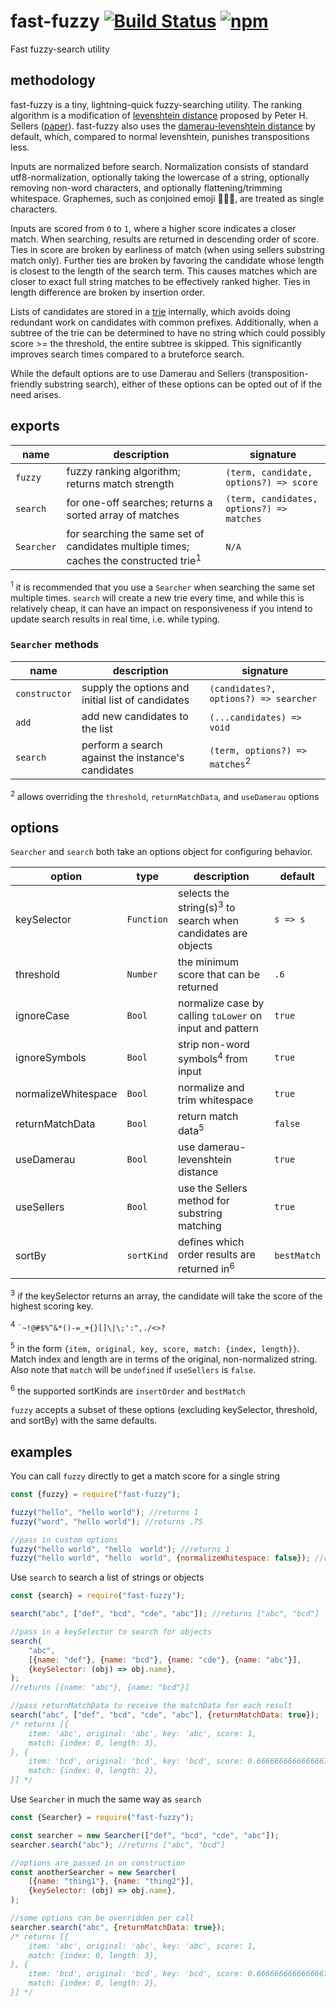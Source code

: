 # fast-fuzzy [![Build Status](https://travis-ci.com/EthanRutherford/fast-fuzzy.svg?branch=master)](https://travis-ci.com/EthanRutherford/fast-fuzzy) [![npm](https://img.shields.io/npm/v/fast-fuzzy.svg)](https://www.npmjs.com/package/fast-fuzzy)
Fast fuzzy-search utility

## methodology
fast-fuzzy is a tiny, lightning-quick fuzzy-searching utility.
The ranking algorithm is a modification of [levenshtein distance](https://en.wikipedia.org/wiki/Levenshtein_distance)
proposed by Peter H. Sellers ([paper](https://pdfs.semanticscholar.org/0517/aa6d420f66f74bd4b281e2ed0e2021f3d359.pdf)).
fast-fuzzy also uses the [damerau-levenshtein distance](https://en.wikipedia.org/wiki/Damerau%E2%80%93Levenshtein_distance)
by default, which, compared to normal levenshtein, punishes transpositions less.

Inputs are normalized before search.
Normalization consists of standard utf8-normalization,
optionally taking the lowercase of a string,
optionally removing non-word characters,
and optionally flattening/trimming whitespace.
Graphemes, such as conjoined emoji 👨‍👩‍👧‍, are treated as single characters.

Inputs are scored from `0` to `1`, where a higher score indicates a closer match.
When searching, results are returned in descending order of score.
Ties in score are broken by earliness of match (when using sellers substring match only).
Further ties are broken by favoring the candidate whose length is closest to the length of the search term.
This causes matches which are closer to exact full string matches to be effectively ranked higher.
Ties in length difference are broken by insertion order.

Lists of candidates are stored in a [trie](https://en.wikipedia.org/wiki/Trie) internally, which
avoids doing redundant work on candidates with common prefixes.
Additionally, when a subtree of the trie can be determined to have no string which could possibly
score >= the threshold, the entire subtree is skipped.
This significantly improves search times compared to a bruteforce search.

While the default options are to use Damerau and Sellers (transposition-friendly substring search),
either of these options can be opted out of if the need arises.

## exports
| name | description | signature |
| ---- | --------- | ------------ |
| `fuzzy` | fuzzy ranking algorithm; returns match strength | `(term, candidate, options?) => score` |
| `search` | for one-off searches; returns a sorted array of matches | `(term, candidates, options?) => matches` |
| `Searcher` | for searching the same set of candidates multiple times; caches the constructed trie<sup>1</sup> | `N/A` |

<sup>1</sup> it is recommended that you use a `Searcher` when searching the same set multiple times.
`search` will create a new trie every time, and while this is relatively cheap, it can have an
impact on responsiveness if you intend to update search results in real time, i.e. while typing.

### `Searcher` methods
| name | description | signature |
| ---- | --------- | ------------ |
| `constructor` | supply the options and initial list of candidates | `(candidates?, options?) => searcher` |
| `add` | add new candidates to the list | `(...candidates) => void` |
| `search` | perform a search against the instance's candidates  |`(term, options?) => matches`<sup>2</sup> |

<sup>2</sup> allows overriding the `threshold`, `returnMatchData`, and `useDamerau` options

## options
`Searcher` and `search` both take an options object for configuring behavior.

| option | type | description | default |
| ------ | ---- | ----------- | ------- |
| keySelector | `Function` | selects the string(s)<sup>3</sup> to search when candidates are objects | `s => s`
| threshold | `Number` | the minimum score that can be returned | `.6`
| ignoreCase | `Bool` | normalize case by calling `toLower` on input and pattern | `true`
| ignoreSymbols | `Bool` | strip non-word symbols<sup>4</sup> from input | `true`
| normalizeWhitespace | `Bool`| normalize and trim whitespace | `true`
| returnMatchData | `Bool` | return match data<sup>5</sup> | `false`
| useDamerau | `Bool` | use damerau-levenshtein distance | `true`
| useSellers | `Bool` | use the Sellers method for substring matching | `true`
| sortBy | `sortKind` | defines which order results are returned in<sup>6</sup> | `bestMatch`

<sup>3</sup> if the keySelector returns an array, the candidate will take the score of the highest scoring key.

<sup>4</sup> `` `~!@#$%^&*()-=_+{}[]\|\;':",./<>? ``

<sup>5</sup> in the form `{item, original, key, score, match: {index, length}}`. 
Match index and length are in terms of the original, non-normalized string.
Also note that `match` will be `undefined` if `useSellers` is `false`.

<sup>6</sup> the supported sortKinds are `insertOrder` and `bestMatch`

`fuzzy` accepts a subset of these options (excluding keySelector, threshold, and sortBy) with the same defaults.

## examples
You can call `fuzzy` directly to get a match score for a single string

```javascript
const {fuzzy} = require("fast-fuzzy");

fuzzy("hello", "hello world"); //returns 1
fuzzy("word", "hello world"); //returns .75

//pass in custom options
fuzzy("hello world", "hello  world"); //returns 1
fuzzy("hello world", "hello  world", {normalizeWhitespace: false}); //returns .90909090...
```

Use `search` to search a list of strings or objects

```javascript
const {search} = require("fast-fuzzy");

search("abc", ["def", "bcd", "cde", "abc"]); //returns ["abc", "bcd"]

//pass in a keySelector to search for objects
search(
    "abc",
    [{name: "def"}, {name: "bcd"}, {name: "cde"}, {name: "abc"}],
    {keySelector: (obj) => obj.name},
);
//returns [{name: "abc"}, {name: "bcd"}]

//pass returnMatchData to receive the matchData for each result
search("abc", ["def", "bcd", "cde", "abc"], {returnMatchData: true});
/* returns [{
    item: 'abc', original: 'abc', key: 'abc', score: 1,
    match: {index: 0, length: 3},
}, { 
    item: 'bcd', original: 'bcd', key: 'bcd', score: 0.6666666666666667,
    match: {index: 0, length: 2},
}] */
```

Use `Searcher` in much the same way as `search`

```javascript
const {Searcher} = require("fast-fuzzy");

const searcher = new Searcher(["def", "bcd", "cde", "abc"]);
searcher.search("abc"); //returns ["abc", "bcd"]

//options are passed in on construction
const anotherSearcher = new Searcher(
    [{name: "thing1"}, {name: "thing2"}],
    {keySelector: (obj) => obj.name},
);

//some options can be overridden per call
searcher.search("abc", {returnMatchData: true});
/* returns [{
    item: 'abc', original: 'abc', key: 'abc', score: 1,
    match: {index: 0, length: 3},
}, { 
    item: 'bcd', original: 'bcd', key: 'bcd', score: 0.6666666666666667,
    match: {index: 0, length: 2},
}] */
```
